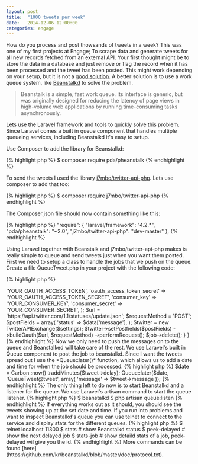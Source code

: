 ```yaml
---
layout: post
title:  "1000 tweets per week"
date:   2014-12-06 12:00:00
categories: engage
---
```


How do you process and post thowsands of tweets in a week? This was one of my first projects at Engage; To scrape data and generate tweets for all new records fetched from an external API. Your first thought might be to store the data in a database and just remove or flag the record when it has been processed and the tweet has been posted. This might work depending on your setup, but it is not a [good solution](http://programmers.stackexchange.com/questions/231410/why-database-as-queue-so-bad). A better solution is to use a work queue system, like [Beanstalkd](http://kr.github.io/beanstalkd/) to solve the problem.

> Beanstalk is a simple, fast work queue.
> Its interface is generic, but was originally designed for reducing the latency of page views in high-volume web applications by running time-consuming tasks asynchronously.

Lets use the Laravel framework and tools to quickly solve this problem. Since Laravel comes a built in queue component that handles multiple queueing services, including Beanstalkd it's easy to setup.

Use Composer to add the library for Beanstalkd:

{% highlight php %}
$ composer require pda/pheanstalk
{% endhighlight %}

To send the tweets I used the library [j7mbo/twitter-api-php](https://github.com/J7mbo/twitter-api-php). Lets use composer to add that too:

{% highlight php %}
$ composer require j7mbo/twitter-api-php
{% endhighlight %}

The Composer.json file should now contain something like this:

{% highlight php %}
"require": {
		"laravel/framework": "4.2.*",
		"pda/pheanstalk": "~2.0",
		"j7mbo/twitter-api-php": "dev-master"
	},
{% endhighlight %}

Using Laravel together with Beanstalk and j7mbo/twitter-api-php makes is really simple to queue and send tweets just when you want them posted. First we need to setup a class to handle the jobs that we push on the queue. Create a file QueueTweet.php in your project with the following code:

{% highlight php %}
<?php

class QueueTweet {

  public function tweet($job, $data)
  {
    $settings = array(
      'oauth_access_token' => 'YOUR_OAUTH_ACCESS_TOKEN',
      'oauth_access_token_secret' => 'YOUR_OAUTH_ACCESS_TOKEN_SECRET',
      'consumer_key' => 'YOUR_CONSUMER_KEY',
      'consumer_secret' => 'YOUR_CONSUMER_SECRET',
    );

    $url = 'https://api.twitter.com/1.1/statuses/update.json';
    $requestMethod = 'POST';

    $postFields = array(
      'status' => $data['message'],
    );

    $twitter = new TwitterAPIExchange($settings);

    $twitter->setPostfields($postFields)
    	->buildOauth($url, $requestMethod)
    	->performRequest();

    $job->delete();
  }
}
{% endhighlight %}

Now we only need to push the messages on to the queue and Beanstalked will take care of the rest.
We use Laravel's built in Queue component to post the job to beanstalkd. Since I want the tweets spread out I use the *Queue::later()* function, which allows us to add a date and time for when the job should be processed.

{% highlight php %}
$date = Carbon::now()->addMinutes($tweet->delay);
Queue::later($date, 'QueueTweet@tweet',
	array(
		'message' => $tweet->message
	));
{% endhighlight %}

The only thing left to do now is to start Beanstalkd and a listener for the queue. We use Laravel's artisan command to start the queue listener.

{% highlight php %}
$ beanstalkd
$ php artisan queue:listen
{% endhighlight %}

If everything works out as it should, you should see the tweets showing up at the set date and time.
If you run into problems and want to inspect Beanstalkd's queue you can use telnet to connect to the service and display stats for the different queues.

{% highlight php %}
$ telnet localhost 11300
$ stats			# show Beanstalkd status
$ peek-delayed 		# show the next delayed job
$ stats-job <id>	# show detaild stats of a job, peek-delayed wil give you the id.
{% endhighlight %}

More commands can be found [here](https://github.com/kr/beanstalkd/blob/master/doc/protocol.txt).
